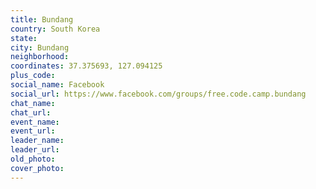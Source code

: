 ```yaml
---
title: Bundang
country: South Korea
state: 
city: Bundang
neighborhood: 
coordinates: 37.375693, 127.094125
plus_code:
social_name: Facebook
social_url: https://www.facebook.com/groups/free.code.camp.bundang
chat_name:
chat_url:
event_name:
event_url:
leader_name:
leader_url:
old_photo: 
cover_photo:
---
```


